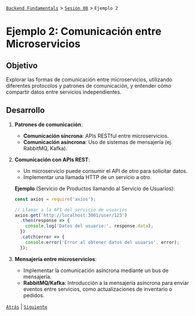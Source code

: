 [`Backend Fundamentals`](../../README.md) > [`Sesión 08`](../Readme.md) > `Ejemplo 2`

# Ejemplo 2: Comunicación entre Microservicios

## Objetivo

Explorar las formas de comunicación entre microservicios, utilizando diferentes protocolos y patrones de comunicación, y entender cómo compartir datos entre servicios independientes.

## Desarrollo

1. **Patrones de comunicación**:
   - **Comunicación síncrona**: APIs RESTful entre microservicios.
   - **Comunicación asíncrona**: Uso de sistemas de mensajería (ej. RabbitMQ, Kafka).

2. **Comunicación con APIs REST**:
   - Un microservicio puede consumir el API de otro para solicitar datos.
   - Implementar una llamada HTTP de un servicio a otro.
   
   **Ejemplo** (Servicio de Productos llamando al Servicio de Usuarios):
   ```javascript
   const axios = require('axios');

   // Llamar a la API del servicio de usuarios
   axios.get('http://localhost:3001/user/123')
     .then(response => {
       console.log('Datos del usuario:', response.data);
     })
     .catch(error => {
       console.error('Error al obtener datos del usuario', error);
     });
   ```

3. **Mensajería entre microservicios**:
   - Implementar la comunicación asíncrona mediante un bus de mensajería.
   - **RabbitMQ/Kafka**: Introducción a la mensajería asíncrona para enviar eventos entre servicios, como actualizaciones de inventario o pedidos.


[`Atrás`](../Reto-01) | [`Siguiente`](../Ejemplo-03/)
